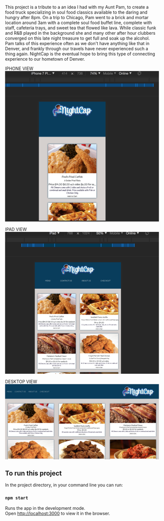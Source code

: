 
This project is a tribute to a an idea I had with my Aunt Pam, to create a food truck specializing in soul food classics available to the daring and hungry after 8pm. On a trip to Chicago, Pam went to a brick and mortar location around 3am with a complete soul food buffet line, complete with staff, cafeteria trays, and sweet tea that flowed like lava. While classic funk and R&B played in the background she and many other after hour clubbers converged on this late night treasure to get full and soak up the alcohol. Pam talks of this experience often as we don't have anything like that in Denver, and frankly through our travels have never experienced such a thing again. NightCap is the eventual hope to bring this type of connecting experience to our hometown of Denver. 

IPHONE VIEW
<img src="https://github.com/Shayla303/NightCapTheApp/blob/master/src/images/Screen%20Shot%202018-01-31%20at%207.08.09%20PM.png">

IPAD VIEW
<img src="https://github.com/Shayla303/NightCapTheApp/blob/master/src/images/Screen%20Shot%202018-01-31%20at%207.07.48%20PM.png">

DESKTOP VIEW
<img src="https://github.com/Shayla303/NightCapTheApp/blob/master/src/images/Screen%20Shot%202018-01-31%20at%207.08.33%20PM.png">


## To run this project 

In the project directory, in your command line you can run:

### `npm start`

Runs the app in the development mode.<br>
Open [http://localhost:3000](http://localhost:3000) to view it in the browser.

